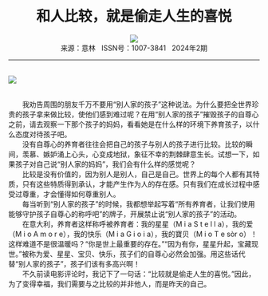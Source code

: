 # <center>和人比较，就是偷走人生的喜悦</center>

<div align=center><img src="http://fslib.vip.qikan.cn/img.ashx?key=%d7%f7%d5%df%a3%ba%5b%ba%ab%5d%d5%c5%c3%f7%ca%e7"></div>

<center>来源：意林   ISSN号：1007-3841   2024年2期</center>

* * *

<br>![](http://img.resource.qikan.cn/markvip/qkimages/yili/yili202402/yili20240207-1-l.jpg)

  
<br>　　我劝告周围的朋友千万不要用“别人家的孩子”这种说法。为什么要把全世界珍贵的孩子拿来做比较，使他们感到难过呢？在用“别人家的孩子”摧毁孩子的自尊心之前，请去观察一下那个孩子的妈妈，看看她是在什么样的环境下养育孩子，以什么态度对待孩子吧。  
　　没有自尊心的养育者往往会把自己的孩子与别人的孩子进行比较。比较的瞬间，羡慕、嫉妒涌上心头，心变成地狱，象征不幸的荆棘肆意生长。试想一下，如果孩子对自己说“别人家的妈妈”，我们会有什么样的感觉呢？  
　　比较是没有价值的，因为别人是别人，自己是自己。世界上的每个人都有其特质，只有这些特质得到承认，才能产生作为人的存在感。只有我们在成长过程中感受过尊重，才会懂得如何尊重别人。  
　　每当听到“别人家的孩子”的时候，我都想举起写着“所有养育者，让我们使用能够守护孩子自尊心的称呼吧”的牌子，开展禁止说“别人家的孩子”的活动。  
　　在意大利，养育者这样称呼被养育者：我的星星（M i a S t e l l a），我的爱（M i o A m o r e），我的快乐（M i a G i o i a），我的寶贝（M i o T e sòr o）！这样难道不是很温暖吗？“你是世上最重要的存在。”“因为有你，星星升起，宝藏现世。”被称为爱、星星、宝贝、快乐，孩子们的自尊心必然会加强。用这些话代替“别人家的孩子”，孩子们该有多高兴啊！  
　　不久前读电影评论时，我记下了一句话：“比较就是偷走人生的喜悦。”因此，为了变得幸福，我们需要与之比较的并非他人，而是昨天的自己。
